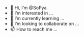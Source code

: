- 👋 Hi, I’m @SoPya
- 👀 I’m interested in ...
- 🌱 I’m currently learning ...
- 💞️ I’m looking to collaborate on ...
- 📫 How to reach me ...

<!---
SoPya/SoPya is a ✨ special ✨ repository because its `README.md` (this file) appears on your GitHub profile.
You can click the Preview link to take a look at your changes.
--->
